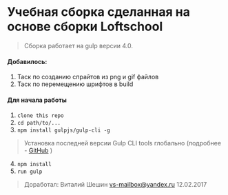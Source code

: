 # Учебная сборка сделанная на основе сборки Loftschool

> Сборка работает на gulp версии 4.0. 

#### Добавилось:

1. Таск по созданию спрайтов из png и gif файлов
2. Таск по перемещению шрифтов в build

#### Для начала работы

1. ```clone this repo```
2. ```cd path/to/...```
3. ```npm install gulpjs/gulp-cli -g```  
> Установка последней версии Gulp CLI tools глобально (подробнее - [GitHub](https://github.com/gulpjs/gulp/blob/4.0/docs/getting-started.md) )

4. ```npm install```
5. ```run gulp```

>Доработал: Виталий Шешин vs-mailbox@yandex.ru 
12.02.2017